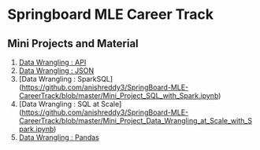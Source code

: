 # Springboard MLE Career Track

## Mini Projects and Material

1. [Data Wrangling : API](https://github.com/anishreddy3/SpringBoard-MLE-CareerTrack/blob/master/api_data_wrangling_mini_project.ipynb)
2. [Data Wrangling : JSON](https://github.com/anishreddy3/SpringBoard-MLE-CareerTrack/blob/master/Mini_Project_Wrangling_Json_Exercise.ipynb)
3. [Data Wrangling : SparkSQL] (https://github.com/anishreddy3/SpringBoard-MLE-CareerTrack/blob/master/Mini_Project_SQL_with_Spark.ipynb)
4. [Data Wrangling : SQL at Scale] (https://github.com/anishreddy3/SpringBoard-MLE-CareerTrack/blob/master/Mini_Project_Data_Wrangling_at_Scale_with_Spark.ipynb)
5. [Data Wrangling : Pandas](https://github.com/anishreddy3/SpringBoard-MLE-CareerTrack/blob/master/Mini_Project_Data_Wrangling_Pandas.ipynb)


